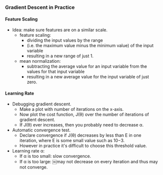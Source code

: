 ### Gradient Descent in Practice
#### Feature Scaling
- Idea: make sure features are on a similar scale.
  - feature scaling: 
    - dividing the input values by the range 
    - (i.e. the maximum value minus the minimum value) of the input variable
    - resulting in a new range of just 1.
  - mean normalization: 
    - subtracting the average value for an input variable from the values for that input variable 
    - resulting in a new average value for the input variable of just zero. 
#### Learning Rate
- Debugging gradient descent.
  - Make a plot with number of iterations on the x-axis. 
  - Now plot the cost function, J(θ) over the number of iterations of gradient descent. 
  - If J(θ) ever increases, then you probably need to decrease α.
- Automatic convergence test. 
  - Declare convergence if J(θ) decreases by less than E in one iteration, where E is some small value such as 10−3. 
  - However in practice it's difficult to choose this threshold value.
- Learning rate α:
  - If α is too small: slow convergence.
  - If α is too large: ￼may not decrease on every iteration and thus may not converge.
